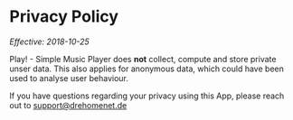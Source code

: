 # Privacy Policy

*Effective: 2018-10-25*

Play! - Simple Music Player does **not** collect, compute and store private unser data. This also applies for anonymous data, which could have been used to analyse user behaviour.

If you have questions regarding your privacy using this App, please reach out to support@drehomenet.de
